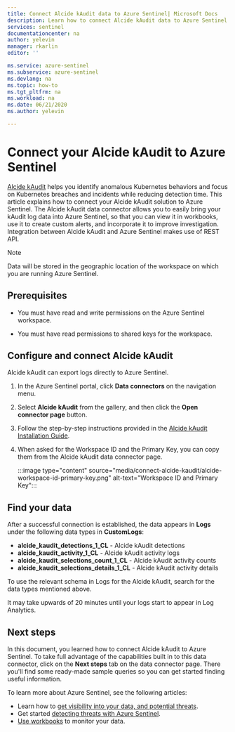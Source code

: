 ```yaml
---
title: Connect Alcide kAudit data to Azure Sentinel| Microsoft Docs
description: Learn how to connect Alcide kAudit data to Azure Sentinel.
services: sentinel
documentationcenter: na
author: yelevin
manager: rkarlin
editor: ''

ms.service: azure-sentinel
ms.subservice: azure-sentinel
ms.devlang: na
ms.topic: how-to
ms.tgt_pltfrm: na
ms.workload: na
ms.date: 06/21/2020
ms.author: yelevin

---
```

# Connect your Alcide kAudit to Azure Sentinel

[Alcide kAudit](https://www.alcide.io/kaudit-K8s-forensics/) helps you identify anomalous Kubernetes behaviors and focus on Kubernetes breaches and incidents while reducing detection time. This article explains how to connect your Alcide kAudit solution to Azure Sentinel. The Alcide kAudit data connector allows you to easily bring your kAudit log data into Azure Sentinel, so that you can view it in workbooks, use it to create custom alerts, and incorporate it to improve investigation. Integration between Alcide kAudit and Azure Sentinel makes use of REST API.

> [!NOTE]
> Data will be stored in the geographic location of the workspace on which you are running Azure Sentinel.

## Prerequisites

- You must have read and write permissions on the Azure Sentinel workspace.

- You must have read permissions to shared keys for the workspace.

## Configure and connect Alcide kAudit

Alcide kAudit can export logs directly to Azure Sentinel.

1. In the Azure Sentinel portal, click **Data connectors** on the navigation menu.

1. Select **Alcide kAudit** from the gallery, and then click the **Open connector page** button.

1. Follow the step-by-step instructions provided in the [Alcide kAudit Installation Guide](https://get.alcide.io/hubfs/Azure%20Sentinel%20Integration%20with%20kAudit.pdf).

1. When asked for the Workspace ID and the Primary Key, you can copy them from the Alcide kAudit data connector page.

    :::image type="content" source="media/connect-alcide-kaudit/alcide-workspace-id-primary-key.png" alt-text="Workspace ID and Primary Key":::

## Find your data

After a successful connection is established, the data appears in **Logs** under the following data types in **CustomLogs**:

- **alcide_kaudit_detections_1_CL** - Alcide kAudit detections 
- **alcide_kaudit_activity_1_CL** - Alcide kAudit activity logs
- **alcide_kaudit_selections_count_1_CL** - Alcide kAudit activity counts
- **alcide_kaudit_selections_details_1_CL** - Alcide kAudit activity details

To use the relevant schema in Logs for the Alcide kAudit, search for the data types mentioned above.

It may take upwards of 20 minutes until your logs start to appear in Log Analytics.

## Next steps

In this document, you learned how to connect Alcide kAudit to Azure Sentinel. To take full advantage of the capabilities built in to this data connector, click on the **Next steps** tab on the data connector page. There you'll find some ready-made sample queries so you can get started finding useful information.

To learn more about Azure Sentinel, see the following articles:

- Learn how to [get visibility into your data, and potential threats](quickstart-get-visibility.md).
- Get started [detecting threats with Azure Sentinel](tutorial-detect-threats-built-in.md).
- [Use workbooks](tutorial-monitor-your-data.md) to monitor your data.
